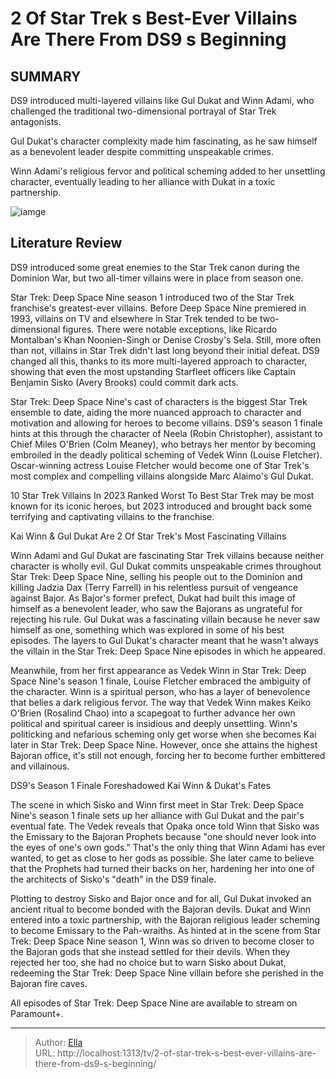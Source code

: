 # 2 Of Star Trek s Best-Ever Villains Are There From DS9 s Beginning


## SUMMARY 



DS9 introduced multi-layered villains like Gul Dukat and Winn Adami, who challenged the traditional two-dimensional portrayal of Star Trek antagonists.   

Gul Dukat&#39;s character complexity made him fascinating, as he saw himself as a benevolent leader despite committing unspeakable crimes.   

Winn Adami&#39;s religious fervor and political scheming added to her unsettling character, eventually leading to her alliance with Dukat in a toxic partnership.  

![iamge](https://static1.srcdn.com/wordpress/wp-content/uploads/2024/01/star-trek-ds9-dukat-kai-winn-best-villains.jpg)

## Literature Review
DS9 introduced some great enemies to the Star Trek canon during the Dominion War, but two all-timer villains were in place from season one.




Star Trek: Deep Space Nine season 1 introduced two of the Star Trek franchise&#39;s greatest-ever villains. Before Deep Space Nine premiered in 1993, villains on TV and elsewhere in Star Trek tended to be two-dimensional figures. There were notable exceptions, like Ricardo Montalban&#39;s Khan Noonien-Singh or Denise Crosby&#39;s Sela. Still, more often than not, villains in Star Trek didn&#39;t last long beyond their initial defeat. DS9 changed all this, thanks to its more multi-layered approach to character, showing that even the most upstanding Starfleet officers like Captain Benjamin Sisko (Avery Brooks) could commit dark acts.




Star Trek: Deep Space Nine&#39;s cast of characters is the biggest Star Trek ensemble to date, aiding the more nuanced approach to character and motivation and allowing for heroes to become villains. DS9&#39;s season 1 finale hints at this through the character of Neela (Robin Christopher), assistant to Chief Miles O&#39;Brien (Colm Meaney), who betrays her mentor by becoming embroiled in the deadly political scheming of Vedek Winn (Louise Fletcher). Oscar-winning actress Louise Fletcher would become one of Star Trek&#39;s most complex and compelling villains alongside Marc Alaimo&#39;s Gul Dukat.


10 Star Trek Villains In 2023 Ranked Worst To Best   Star Trek may be most known for its iconic heroes, but 2023 introduced and brought back some terrifying and captivating villains to the franchise.    


 Kai Winn &amp; Gul Dukat Are 2 Of Star Trek&#39;s Most Fascinating Villains 
          


Winn Adami and Gul Dukat are fascinating Star Trek villains because neither character is wholly evil. Gul Dukat commits unspeakable crimes throughout Star Trek: Deep Space Nine, selling his people out to the Dominion and killing Jadzia Dax (Terry Farrell) in his relentless pursuit of vengeance against Bajor. As Bajor&#39;s former prefect, Dukat had built this image of himself as a benevolent leader, who saw the Bajorans as ungrateful for rejecting his rule. Gul Dukat was a fascinating villain because he never saw himself as one, something which was explored in some of his best episodes. The layers to Gul Dukat&#39;s character meant that he wasn&#39;t always the villain in the Star Trek: Deep Space Nine episodes in which he appeared.

Meanwhile, from her first appearance as Vedek Winn in Star Trek: Deep Space Nine&#39;s season 1 finale, Louise Fletcher embraced the ambiguity of the character. Winn is a spiritual person, who has a layer of benevolence that belies a dark religious fervor. The way that Vedek Winn makes Keiko O&#39;Brien (Rosalind Chao) into a scapegoat to further advance her own political and spiritual career is insidious and deeply unsettling. Winn&#39;s politicking and nefarious scheming only get worse when she becomes Kai later in Star Trek: Deep Space Nine. However, once she attains the highest Bajoran office, it&#39;s still not enough, forcing her to become further embittered and villainous.




 DS9&#39;s Season 1 Finale Foreshadowed Kai Winn &amp; Dukat&#39;s Fates 



The scene in which Sisko and Winn first meet in Star Trek: Deep Space Nine&#39;s season 1 finale sets up her alliance with Gul Dukat and the pair&#39;s eventual fate. The Vedek reveals that Opaka once told Winn that Sisko was the Emissary to the Bajoran Prophets because &#34;one should never look into the eyes of one&#39;s own gods.&#34; That&#39;s the only thing that Winn Adami has ever wanted, to get as close to her gods as possible. She later came to believe that the Prophets had turned their backs on her, hardening her into one of the architects of Sisko&#39;s &#34;death&#34; in the DS9 finale.


Plotting to destroy Sisko and Bajor once and for all, Gul Dukat invoked an ancient ritual to become bonded with the Bajoran devils. Dukat and Winn entered into a toxic partnership, with the Bajoran religious leader scheming to become Emissary to the Pah-wraiths. As hinted at in the scene from Star Trek: Deep Space Nine season 1, Winn was so driven to become closer to the Bajoran gods that she instead settled for their devils. When they rejected her too, she had no choice but to warn Sisko about Dukat, redeeming the Star Trek: Deep Space Nine villain before she perished in the Bajoran fire caves.




All episodes of Star Trek: Deep Space Nine are available to stream on Paramount&#43;.





---

> Author: [Ella](https://instagram.hk.cn/)  
> URL: http://localhost:1313/tv/2-of-star-trek-s-best-ever-villains-are-there-from-ds9-s-beginning/  

